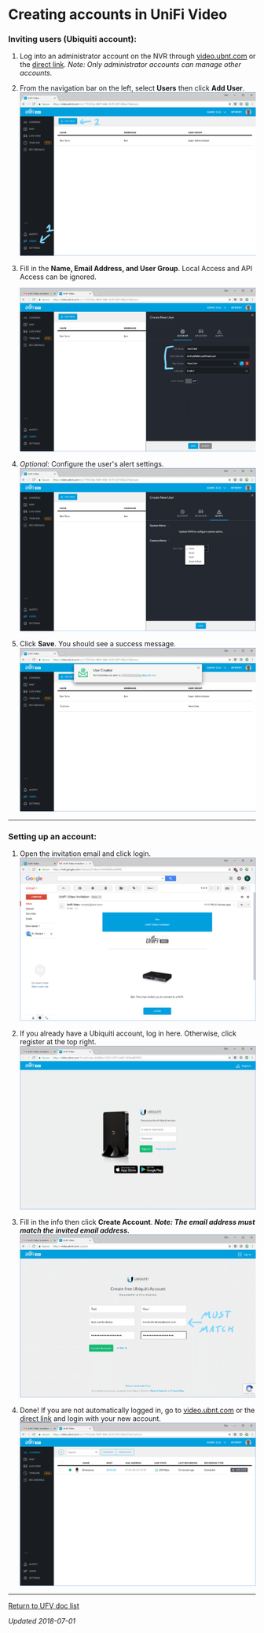 # Creating accounts in UniFi Video

### Inviting users (Ubiquiti account):

1. Log into an administrator account on the NVR through [video.ubnt.com](htttps://video.ubnt.com/) or the [direct link](https://cecvideo.gonzalezmethodist.org:7443). *Note: Only administrator accounts can manage other accounts.*

2. From the navigation bar on the left, select **Users** then click **Add User**.
   ![ufvguide-createaccount-1](UFV-CreateAccount.assets/ufvguide-createaccount-1.png)

   

3. Fill in the **Name, Email Address, and User Group**. Local Access and API Access can be ignored.

   ![ufvguide-createaccount-2](UFV-CreateAccount.assets/ufvguide-createaccount-2.png)

   

4. *Optional:* Configure the user's alert settings.
   ![ufvguide-createaccount-3](UFV-CreateAccount.assets/ufvguide-createaccount-3.png)

   

5. Click **Save**. You should see a success message.
   ![ufvguide-createaccount-4](UFV-CreateAccount.assets/ufvguide-createaccount-4.png)

------



### Setting up an account:

1. Open the invitation email and click login.
   ![ufvguide-createaccount-5](UFV-CreateAccount.assets/ufvguide-createaccount-5.png)

   

2. If you already have a Ubiquiti account, log in here. Otherwise, click register at the top right.
   ![ufvguide-createaccount-6](UFV-CreateAccount.assets/ufvguide-createaccount-6.png)

   

3. Fill in the info then click **Create Account**. ***Note: The email address must match the invited email address.***
   ![ufvguide-createaccount-7](UFV-CreateAccount.assets/ufvguide-createaccount-7.png)

   

4. Done! If you are not automatically logged in, go to [video.ubnt.com](htttps://video.ubnt.com/) or the [direct link](https://cecvideo.gonzalezmethodist.org:7443) and login with your new account.
   ![ufvguide-createaccount-8](UFV-CreateAccount.assets/ufvguide-createaccount-8.png)

------

[Return to UFV doc list](/GUMCdocs/UFVdocs/index.html)															

*Updated 2018-07-01*